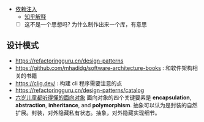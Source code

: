 - [依赖注入](https://github.com/boost-ext/di)
  - [知乎解释](https://www.zhihu.com/question/32108444)
  - [ ] 这不是一个思想吗? 为什么制作出来一个库，有意思

## 设计模式
- https://refactoringguru.cn/design-patterns
- https://github.com/mhadidg/software-architecture-books : 和软件架构相关的书籍
- https://clig.dev/ : 构建 cli 程序需要注意的点
- https://refactoringguru.cn/design-patterns/catalog
- [六岁儿童都听得懂的面向对象](https://medium.freecodecamp.org/object-oriented-programming-concepts-21bb035f7260)
面向对象的四个关键要素是 **encapsulation**, **abstraction**, **inheritance**, and **polymorphism**.
抽象可以认为是封装的自然扩展。封装，对外隐藏私有状态。抽象，对外隐藏实现细节。
